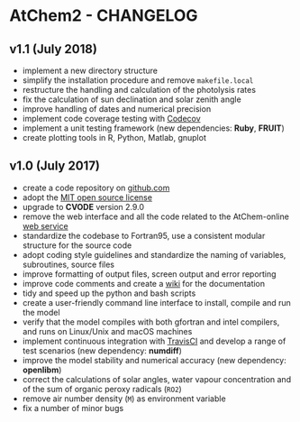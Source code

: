 # AtChem2 - CHANGELOG

## v1.1 (July 2018)

- implement a new directory structure
- simplify the installation procedure and remove `makefile.local`
- restructure the handling and calculation of the photolysis rates
- fix the calculation of sun declination and solar zenith angle
- improve handling of dates and numerical precision
- implement code coverage testing with [Codecov](https://codecov.io/)
- implement a unit testing framework (new dependencies: **Ruby**, **FRUIT**)
- create plotting tools in R, Python, Matlab, gnuplot

## v1.0 (July 2017)

- create a code repository on [github.com](https://github.com/)
- adopt the [MIT open source license](https://opensource.org/licenses/MIT)
- upgrade to **CVODE** version 2.9.0
- remove the web interface and all the code related to the AtChem-online [web service](https://atchem.leeds.ac.uk/)
- standardize the codebase to Fortran95, use a consistent modular structure for the source code
- adopt coding style guidelines and standardize the naming of variables, subroutines, source files
- improve formatting of output files, screen output and error reporting
- improve code comments and create a [wiki](https://github.com/AtChem/AtChem2/wiki) for the documentation
- tidy and speed up the python and bash scripts
- create a user-friendly command line interface to install, compile and run the model
- verify that the model compiles with both gfortran and intel compilers, and runs on Linux/Unix and macOS machines
- implement continuous integration with [TravisCI](https://travis-ci.org/) and develop a range of test scenarios (new dependency: **numdiff**)
- improve the model stability and numerical accuracy (new dependency: **openlibm**)
- correct the calculations of solar angles, water vapour concentration and of the sum of organic peroxy radicals (`RO2`)
- remove air number density (`M`) as environment variable
- fix a number of minor bugs
